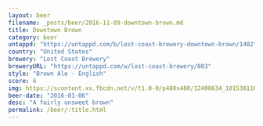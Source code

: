 ```yaml
---
layout: beer
filename: _posts/beer/2016-11-09-downtown-brown.md
title: Downtown Brown
category: beer
untappd: "https://untappd.com/b/lost-coast-brewery-downtown-brown/1402"
country: "United States"
brewery: "Lost Coast Brewery"
breweryURL: "https://untappd.com/w/lost-coast-brewery/803"
style: "Brown Ale - English"
score: 6
img: https://scontent.xx.fbcdn.net/v/t1.0-0/p480x480/12400634_10153811610548745_7658175171400136673_n.jpg?oh=f70583d91b5cd0a5b42040b4be949a1b&oe=59020955
beer-date: "2016-01-06"
desc: "A fairly unsweet brown"
permalink: /beer/:title.html
---
```

